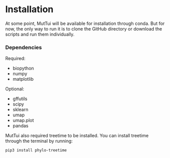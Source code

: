 # Installation

At some point, MutTui will be available for installation through conda. But for now, the only way to run it is to clone the GitHub directory or download the scripts and run them individually.

### Dependencies

Required:

* biopython
* numpy
* matplotlib

Optional:

* gffutils
* scipy
* sklearn
* umap
* umap.plot
* pandas

MutTui also required treetime to be installed. You can install treetime through the terminal by running:

```
pip3 install phylo-treetime
```
